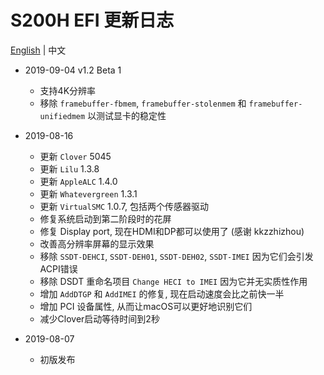 # S200H EFI 更新日志

[English](https://github.com/EngLearnsh/S200H-i9-8950HK-Hackintosh/blob/master/Changelog.md) | 中文

- 2019-09-04 v1.2 Beta 1
  - 支持4K分辨率
  - 移除 `framebuffer-fbmem`, `framebuffer-stolenmem` 和 `framebuffer-unifiedmem` 以测试显卡的稳定性

- 2019-08-16
  - 更新 `Clover` 5045
  - 更新 `Lilu` 1.3.8
  - 更新 `AppleALC` 1.4.0
  - 更新 `Whatevergreen` 1.3.1
  - 更新 `VirtualSMC` 1.0.7, 包括两个传感器驱动
  - 修复系统启动到第二阶段时的花屏
  - 修复 Display port, 现在HDMI和DP都可以使用了 (感谢 kkzzhizhou)
  - 改善高分辨率屏幕的显示效果
  - 移除 `SSDT-DEHCI`, `SSDT-DEH01`, `SSDT-DEH02`, `SSDT-IMEI` 因为它们会引发ACPI错误
  - 移除 DSDT 重命名项目 `Change HECI to IMEI` 因为它并无实质性作用
  - 增加 `AddDTGP` 和 `AddIMEI` 的修复, 现在启动速度会比之前快一半
  - 增加 PCI 设备属性, 从而让macOS可以更好地识别它们
  - 减少Clover启动等待时间到2秒

- 2019-08-07
  - 初版发布